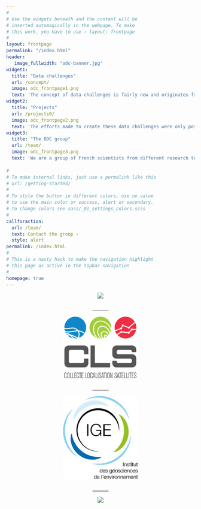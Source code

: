 ```yaml
---
#
# Use the widgets beneath and the content will be
# inserted automagically in the webpage. To make
# this work, you have to use › layout: frontpage
#
layout: frontpage
permalink: "/index.html"
header:
   image_fullwidth: "odc-banner.jpg"
widget1:
  title: "Data challenges"
  url: /concept/
  image: odc_frontpage1.png
  text: 'The concept of data challenges is fairly new and originates from the artificial intelligence community. It is now used by [...]'
widget2:
  title: "Projects"
  url: /projects0/
  image: odc_frontpage2.png
  text: 'The efforts made to create these data challenges were only possible thanks to the fundings of several projects [...]'
widget3:
  title: "The ODC group"
  url: /team/
  image: odc_frontpage3.png
  text: 'We are a group of French scientists from different research teams and companies [...]'

#
# To make internal links, just use a permalink like this
# url: /getting-started/
#
# To style the button in different colors, use no value
# to use the main color or success, alert or secondary.
# To change colors see sass/_01_settings_colors.scss
#
callforaction:
  url: /team/
  text: Contact the group ›
  style: alert
permalink: /index.html
#
# This is a nasty hack to make the navigation highlight
# this page as active in the topbar navigation
#
homepage: true
---
```


<center>
<p float="center">

<a href="https://www.datlas.fr"><img src="/images/datlas_logo_texte.png" width="200" />  

&nbsp; &nbsp; &nbsp; &nbsp; &nbsp; &nbsp;   

<a href="https://www.cls.fr"><img src="/images/CLS_logo.png " width="200" />   

&nbsp; &nbsp; &nbsp; &nbsp; &nbsp; &nbsp;

<a href="https://www.ige-grenoble.fr"><img src="/images/logo_ige.jpg" width="200" />   

&nbsp; &nbsp; &nbsp; &nbsp; &nbsp; &nbsp;

<a href="https://www.esa.int"><img src="/images/logo_ESA.png" width="200" />  

